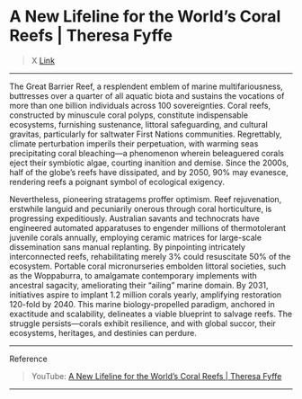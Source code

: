 # A New Lifeline for the World’s Coral Reefs | Theresa Fyffe

> X [Link](https://x.com/i/grok?conversation=1933172455842996250)

---

The Great Barrier Reef, a resplendent emblem of marine multifariousness, buttresses over a quarter of all aquatic biota and sustains the vocations of more than one billion individuals across 100 sovereignties. Coral reefs, constructed by minuscule coral polyps, constitute indispensable ecosystems, furnishing sustenance, littoral safeguarding, and cultural gravitas, particularly for saltwater First Nations communities. Regrettably, climate perturbation imperils their perpetuation, with warming seas precipitating coral bleaching—a phenomenon wherein beleaguered corals eject their symbiotic algae, courting inanition and demise. Since the 2000s, half of the globe’s reefs have dissipated, and by 2050, 90% may evanesce, rendering reefs a poignant symbol of ecological exigency.

Nevertheless, pioneering stratagems proffer optimism. Reef rejuvenation, erstwhile languid and pecuniarily onerous through coral horticulture, is progressing expeditiously. Australian savants and technocrats have engineered automated apparatuses to engender millions of thermotolerant juvenile corals annually, employing ceramic matrices for large-scale dissemination sans manual replanting. By pinpointing intricately interconnected reefs, rehabilitating merely 3% could resuscitate 50% of the ecosystem. Portable coral micronurseries embolden littoral societies, such as the Woppaburra, to amalgamate contemporary implements with ancestral sagacity, ameliorating their “ailing” marine domain. By 2031, initiatives aspire to implant 1.2 million corals yearly, amplifying restoration 120-fold by 2040. This marine biology-propelled paradigm, anchored in exactitude and scalability, delineates a viable blueprint to salvage reefs. The struggle persists—corals exhibit resilience, and with global succor, their ecosystems, heritages, and destinies can perdure.

---

Reference
> YouTube: [A New Lifeline for the World’s Coral Reefs | Theresa Fyffe](https://www.youtube.com/watch?v=LKBiHbU63UE)

---
